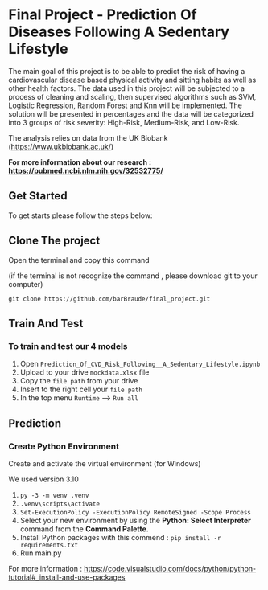 # Final Project - Prediction Of Diseases Following A Sedentary Lifestyle

The main goal of this project is to be able to predict the risk of having a cardiovascular disease based physical activity and sitting habits as well as other health factors.
The data used in this project will be subjected to a process of cleaning and scaling, then supervised algorithms such as SVM, Logistic Regression, Random Forest and Knn will be implemented. 
The solution will be presented in percentages and the data will be categorized into 3 groups of risk severity: High-Risk, Medium-Risk, and Low-Risk.

The analysis relies on data from the UK Biobank (https://www.ukbiobank.ac.uk/)

**For more information about our research : https://pubmed.ncbi.nlm.nih.gov/32532775/**

## Get Started
To get starts please follow the steps below:

## Clone The project
Open the terminal and copy this command 

(if the terminal is not recognize the command , please download git to your computer)

`git clone https://github.com/barBraude/final_project.git`

## Train And Test
### To train and test our 4 models
1. Open `Prediction_Of_CVD_Risk_Following__A_Sedentary_Lifestyle.ipynb`
2. Upload to your drive `mockdata.xlsx` file 
3. Copy the `file path` from your drive
4. Insert to the right cell your `file path`
5. In the top menu `Runtime` --> `Run all`

## Prediction
### Create Python Environment

Create and activate the virtual environment (for Windows)

We used version 3.10

1. `py -3 -m venv .venv`
2. `.venv\scripts\activate`
3. `Set-ExecutionPolicy -ExecutionPolicy RemoteSigned -Scope Process`
4. Select your new environment by using the **Python: Select Interpreter** command from the **Command Palette.**
5. Install Python packages with this commend  : `pip install -r requirements.txt`
6. Run main.py

For more information :  https://code.visualstudio.com/docs/python/python-tutorial#_install-and-use-packages




